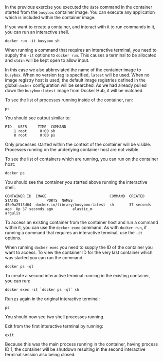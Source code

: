 In the previous exercise you executed the `date` command in the container started from the `busybox` container image. You can execute any application which is included within the container image.

If you want to create a container, and interact with it to run commands in it, you can run an interactive shell.

```execute
docker run -it busybox sh
```

When running a command that requires an interactive terminal, you need to supply the `-it` options to `docker run`. This causes a terminal to be allocated and `stdin` will be kept open to allow input.

In this case we also abbreviated the name of the container image to `busybox`. When no version tag is specified, `latest` will be used. When no image registry host is used, the default image registries defined in the global `docker` configuration will be searched. As we had already pulled down the `busybox:latest` image from Docker Hub, it will be matched.

To see the list of processes running inside of the container, run:

```execute
ps
```

You should see output similar to:

```
PID   USER     TIME  COMMAND
    1 root      0:00 sh
    8 root      0:00 ps
```

Only processes started within the context of the container will be visible. Processes running on the underlying container host are not visible.

To see the list of containers which are running, you can run on the container host:

```execute-2
docker ps
```

You should see the container you started above running the interactive shell.

```
CONTAINER ID  IMAGE                             COMMAND  CREATED         STATUS             PORTS  NAMES
45e9a2513d64  docker.io/library/busybox:latest  sh       37 seconds ago  Up 37 seconds ago         elastic_m
argulis
```

To access an existing container from the container host and run a command within it, you can use the `docker exec` command. As with `docker run`, if running a command that requires an interactive terminal, use the `-it` options.

When running `docker exec` you need to supply the ID of the container you want to access. To view the container ID for the very last container which was started you can run the command:

```execute-2
docker ps -ql
```

To create a second interactive terminal running in the existing container, you can run:

```execute-2
docker exec -it `docker ps -ql` sh
```

Run `ps` again in the original interactive terminal:

```execute
ps
```

You should now see two shell processes running.

Exit from the first interactive terminal by running:

```execute
exit
```

Because this was the main process running in the container, having process ID 1, the container will be shutdown resulting in the second interactive terminal session also being closed.
